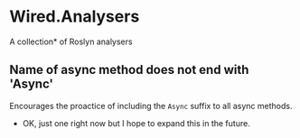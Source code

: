 # Wired.Analysers
A collection* of Roslyn analysers

## Name of async method does not end with 'Async'

Encourages the proactice of including the `Async` suffix to all async methods.




* OK, just one right now but I hope to expand this in the future.
